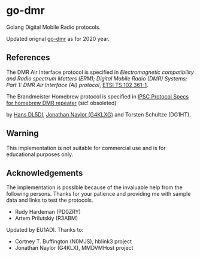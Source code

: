 # go-dmr

Golang Digital Mobile Radio protocols.

Updated orignal [go-dmr](https://github.com/pd0mz/go-dmr) as for 2020 year.

## References

The DMR Air Interface protocol is specified in *Electromagnetic compatibility
and Radio spectrum Matters (ERM); Digital Mobile Radio (DMR) Systems; Part 1:
DMR Air Interface (AI) protocol*, [ETSI TS 102 361-1][ETSI TS 102 361-1].

The Brandmeister Homebrew protocol is specified in
[IPSC Protocol Specs for homebrew DMR repeater][homebrew specs] (sic! obsoleted)

by [Hans DL5DI](mailto:dl5di@gmx.de),
[Jonathan Naylor (G4KLXG)](https://twitter.com/g4klx) and Torsten Schultze
(DG1HT).

[ETSI TS 102 361-1]: docs/ts_10236101v010405p.pdf
[homebrew specs]: docs/DMRplus%20IPSC%20Protocol%20for%20HB%20repeater%20(20150726).pdf

## Warning

This implementation is not suitable for commercial use and is for educational
purposes only.

## Acknowledgements

The implementation is possible because of the invaluable help from the
following persons. Thanks for your patience and providing me with sample data
and links to test the protocols.

 * Rudy Hardeman (PD0ZRY)
 * Artem Prilutskiy (R3ABM)
 
 Updated by EU1ADI. Thanks to:
 
  * Cortney T. Buffington (N0MJS), hblink3 project
  * Jonathan Naylor (G4KLX), MMDVMHost project
